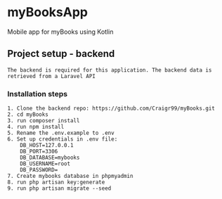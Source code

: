 # myBooksApp
Mobile app for myBooks using Kotlin

## Project setup - backend
```
The backend is required for this application. The backend data is retrieved from a Laravel API 
```
### Installation steps
```
1. Clone the backend repo: https://github.com/Craigr99/myBooks.git
2. cd myBooks
3. run composer install
4. run npm install
5. Rename the .env.example to .env
6. Set up credentials in .env file:
    DB_HOST=127.0.0.1
    DB_PORT=3306
    DB_DATABASE=mybooks
    DB_USERNAME=root
    DB_PASSWORD=
7. Create mybooks database in phpmyadmin
8. run php artisan key:generate
9. run php artisan migrate --seed
```
